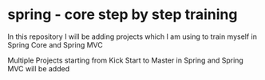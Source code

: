 # spring - core step by step training

In this repository I will be adding projects which I am using to train myself 
in Spring Core and Spring MVC

Multiple Projects starting from Kick Start to Master in Spring and Spring MVC will be added
